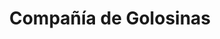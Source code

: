 ---
title: "Compañía de Golosinas"
url: /ciudad-autonoma-de-buenos-aires/compania-de-golosinas/
shop: Süßwaren
---